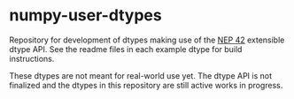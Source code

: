 # numpy-user-dtypes

Repository for development of dtypes making use of the [NEP
42](https://numpy.org/neps/nep-0042-new-dtypes.html) extensible dtype API. See
the readme files in each example dtype for build instructions.

These dtypes are not meant for real-world use yet. The dtype API is not
finalized and the dtypes in this repository are still active works in progress.
